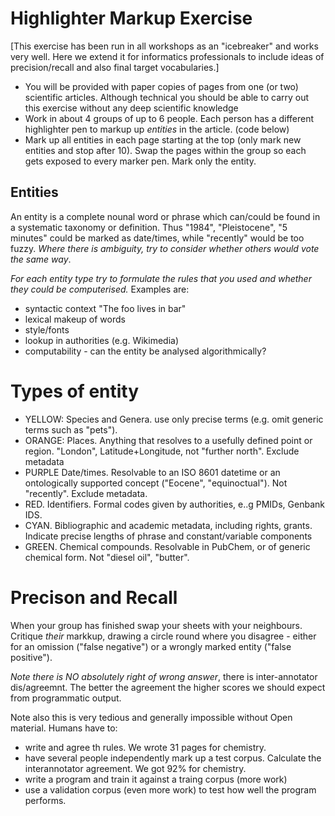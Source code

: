 Highlighter Markup Exercise
============================

[This exercise has been run in all workshops as an "icebreaker" and works very well. 
Here we extend it for informatics professionals to include ideas of precision/recall and also final target vocabularies.]

 * You will be provided with paper copies of pages from one (or two) scientific articles. Although technical you should be able to
carry out this exercise without any deep scientific knowledge
 * Work in about 4 groups of up to 6 people. Each person has a different highlighter pen to markup up *entities* in the article. 
(code below)
 * Mark up all entities in each page starting at the top (only mark new entities and stop after 10). Swap the pages within the 
group so each gets exposed to every marker pen. Mark only the entity.

 Entities
 --------

An entity is a complete nounal word or phrase which can/could be found in a systematic taxonomy or definition. 
Thus "1984", "Pleistocene", "5 minutes" could be marked as date/times, while "recently" would be too fuzzy. 
*Where there is ambiguity, try to consider whether others would vote the same way*.

*For each entity type try to formulate the rules that you used and whether they could be computerised.* Examples are:

* syntactic context "The foo lives in bar" 
* lexical makeup of words
* style/fonts
* lookup in authorities (e.g. Wikimedia)
* computability - can the entity be analysed algorithmically?


Types of entity
===============

* YELLOW: Species and Genera. use only precise terms (e.g. omit generic terms such as "pets"). 
* ORANGE: Places. Anything that resolves to a usefully defined point or region. "London", Latitude+Longitude, not "further north". 
Exclude metadata
* PURPLE Date/times. Resolvable to an ISO 8601 datetime or an ontologically supported concept ("Eocene", "equinoctual"). Not "recently".
Exclude metadata.
* RED. Identifiers. Formal codes given by authorities, e..g PMIDs, Genbank IDS. 
* CYAN. Bibliographic and academic metadata, including rights, grants. Indicate precise lengths of phrase and constant/variable 
components
* GREEN. Chemical compounds. Resolvable in PubChem, or of generic chemical form. Not "diesel oil", "butter".

Precison and Recall
===================

When your group has finished swap your sheets with your neighbours. Critique *their* markkup, drawing a circle round where you
disagree - either for an omission ("false negative") or a wrongly marked entity ("false positive").

*Note there is NO absolutely right of wrong answer*, there is inter-annotator dis/agreemnt. The better the agreement the higher 
scores we should expect from programmatic output. 

Note also this is very tedious and generally impossible without Open material. Humans have to:

* write and agree th rules. We wrote 31 pages for chemistry.
* have several people independently mark up a test corpus. Calculate the interannotator agreement. We got 92% for chemistry.
* write a program and train it against a traing corpus (more work)
* use a validation corpus (even more work) to test how well the program performs.







